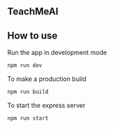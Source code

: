 ## TeachMeAI

## How to use

Run the app in development mode

```bash
npm run dev
```

To make a production build

```bash
npm run build
```

To start the express server

```bash
npm run start
```
